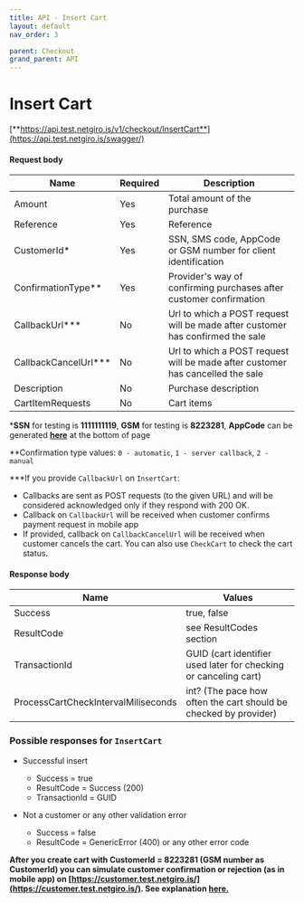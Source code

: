 ```yaml
---
title: API - Insert Cart
layout: default
nav_order: 3

parent: Checkout
grand_parent: API
---
```


# Insert Cart
[**https://api.test.netgiro.is/v1/checkout/InsertCart**](https://api.test.netgiro.is/swagger/)
	
#### Request body

| Name  | Required | Description |
| ------------- | ------------- |------------- |
| Amount  | Yes | Total amount of the purchase  |
| Reference  | Yes | Reference |
| CustomerId* | Yes | SSN, SMS code, AppCode or GSM number for client identification |
| ConfirmationType** | Yes | Provider's way of confirming purchases after customer confirmation |
| CallbackUrl***| No | Url to which a POST request will be made after customer has confirmed the sale |
| CallbackCancelUrl***| No | Url to which a POST request will be made after customer has cancelled the sale |
| Description | No | Purchase description |
| CartItemRequests | No | Cart items |

***SSN** for testing is **1111111119**, **GSM** for testing is **8223281**, **AppCode** can be generated [**here**](/docs/testing/api-pos) at the bottom of page


**Confirmation type values: `0 - automatic`, `1 - server callback`, `2 - manual`

***If you provide `CallbackUrl` on `InsertCart`:
  - Callbacks are sent as POST requests (to the given URL) and will be considered acknowledged only if they respond with 200 OK.
  - Callback on `CallbackUrl` will be received when customer confirms payment request in mobile app
  - If provided, callback on `CallbackCancelUrl` will be received when customer cancels the cart. You can also use `CheckCart` to check the cart status.

#### Response body

| Name | Values |
| ------------- |------------- |
| Success | true, false |
| ResultCode | see ResultCodes section |
| TransactionId | GUID (cart identifier used later for checking or canceling cart) |
| ProcessCartCheckIntervalMiliseconds | int? (The pace how often the cart should be checked by provider) |

### Possible responses for `InsertCart`
  - Successful insert
      - Success = true
      - ResultCode = Success (200)
      - TransactionId = GUID

  - Not a customer or any other validation error
    - Success = false
    - ResultCode = GenericError (400) or any other error code
    
**After you create cart with CustomerId = 8223281 (GSM number as CustomerId) you can simulate customer confirmation or rejection (as in mobile app) on [https://customer.test.netgiro.is/](https://customer.test.netgiro.is/). See explanation [here.](/docs/testing/customer#gsm-payment-verification)**